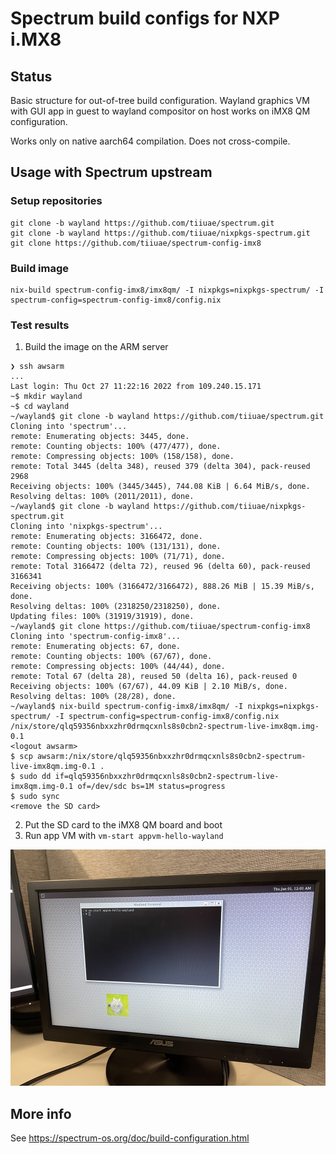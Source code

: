 # Spectrum build configs for NXP i.MX8

## Status

Basic structure for out-of-tree build configuration. Wayland graphics VM with GUI app in guest to wayland compositor on host works on iMX8 QM configuration.

Works only on native aarch64 compilation. Does not cross-compile.

## Usage with Spectrum upstream

### Setup repositories

    git clone -b wayland https://github.com/tiiuae/spectrum.git
    git clone -b wayland https://github.com/tiiuae/nixpkgs-spectrum.git
    git clone https://github.com/tiiuae/spectrum-config-imx8

### Build image

    nix-build spectrum-config-imx8/imx8qm/ -I nixpkgs=nixpkgs-spectrum/ -I spectrum-config=spectrum-config-imx8/config.nix

### Test results


1. Build the image on the ARM server
```
❯ ssh awsarm
...
Last login: Thu Oct 27 11:22:16 2022 from 109.240.15.171
~$ mkdir wayland
~$ cd wayland
~/wayland$ git clone -b wayland https://github.com/tiiuae/spectrum.git
Cloning into 'spectrum'...
remote: Enumerating objects: 3445, done.
remote: Counting objects: 100% (477/477), done.
remote: Compressing objects: 100% (158/158), done.
remote: Total 3445 (delta 348), reused 379 (delta 304), pack-reused 2968
Receiving objects: 100% (3445/3445), 744.08 KiB | 6.64 MiB/s, done.
Resolving deltas: 100% (2011/2011), done.
~/wayland$ git clone -b wayland https://github.com/tiiuae/nixpkgs-spectrum.git
Cloning into 'nixpkgs-spectrum'...
remote: Enumerating objects: 3166472, done.
remote: Counting objects: 100% (131/131), done.
remote: Compressing objects: 100% (71/71), done.
remote: Total 3166472 (delta 72), reused 96 (delta 60), pack-reused 3166341
Receiving objects: 100% (3166472/3166472), 888.26 MiB | 15.39 MiB/s, done.
Resolving deltas: 100% (2318250/2318250), done.
Updating files: 100% (31919/31919), done.
~/wayland$ git clone https://github.com/tiiuae/spectrum-config-imx8
Cloning into 'spectrum-config-imx8'...
remote: Enumerating objects: 67, done.
remote: Counting objects: 100% (67/67), done.
remote: Compressing objects: 100% (44/44), done.
remote: Total 67 (delta 28), reused 50 (delta 16), pack-reused 0
Receiving objects: 100% (67/67), 44.09 KiB | 2.10 MiB/s, done.
Resolving deltas: 100% (28/28), done.
~/wayland$ nix-build spectrum-config-imx8/imx8qm/ -I nixpkgs=nixpkgs-spectrum/ -I spectrum-config=spectrum-config-imx8/config.nix
/nix/store/qlq59356nbxxzhr0drmqcxnls8s0cbn2-spectrum-live-imx8qm.img-0.1
<logout awsarm>
$ scp awsarm:/nix/store/qlq59356nbxxzhr0drmqcxnls8s0cbn2-spectrum-live-imx8qm.img-0.1 .
$ sudo dd if=qlq59356nbxxzhr0drmqcxnls8s0cbn2-spectrum-live-imx8qm.img-0.1 of=/dev/sdc bs=1M status=progress
$ sudo sync
<remove the SD card>
```
2. Put the SD card to the iMX8 QM board and boot
3. Run app VM with `vm-start appvm-hello-wayland`

![alt text](hello_wayland_from_guest_vm_to_host_compositor.png "Wayland from guest VM app to host compositor")

## More info

See https://spectrum-os.org/doc/build-configuration.html
